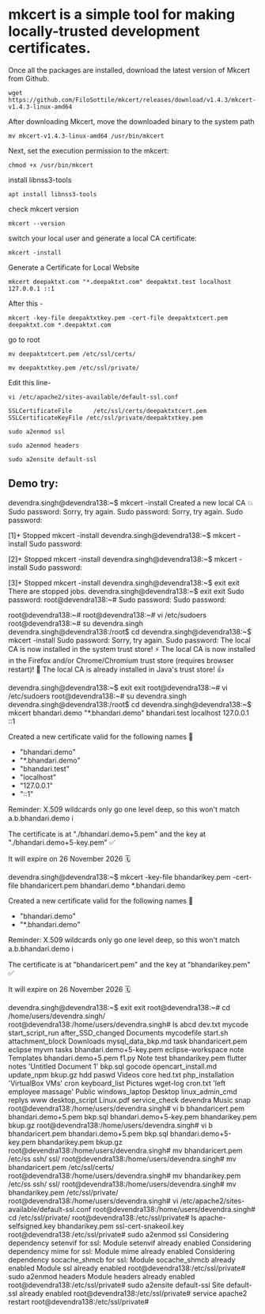 # mkcert is a simple tool for making locally-trusted development certificates.

Once all the packages are installed, download the latest version of Mkcert from Github.
```
wget https://github.com/FiloSottile/mkcert/releases/download/v1.4.3/mkcert-v1.4.3-linux-amd64
```
After downloading Mkcert, move the downloaded binary to the system path
```
mv mkcert-v1.4.3-linux-amd64 /usr/bin/mkcert
```
Next, set the execution permission to the mkcert:
```
chmod +x /usr/bin/mkcert
```
install libnss3-tools
```
apt install libnss3-tools
```
check mkcert version
```
mkcert --version
```
switch your local user and generate a local CA certificate:
```
mkcert -install
```
Generate a Certificate for Local Website
```
mkcert deepaktxt.com "*.deepaktxt.com" deepaktxt.test localhost 127.0.0.1 ::1
```
After this -
```
mkcert -key-file deepaktxtkey.pem -cert-file deepaktxtcert.pem deepaktxt.com *.deepaktxt.com
```

go to root 
```
mv deepaktxtcert.pem /etc/ssl/certs/
```
```
mv deepaktxtkey.pem /etc/ssl/private/
```
Edit this line-
```
vi /etc/apache2/sites-available/default-ssl.conf
```
```
SSLCertificateFile      /etc/ssl/certs/deepaktxtcert.pem
SSLCertificateKeyFile /etc/ssl/private/deepaktxtkey.pem
```
```
sudo a2enmod ssl
```
```
sudo a2enmod headers
```
```
sudo a2ensite default-ssl
```

Demo try:
--------
devendra.singh@devendra138:~$ mkcert -install
Created a new local CA 💥
Sudo password:
Sorry, try again.
Sudo password:
Sorry, try again.
Sudo password:

[1]+  Stopped  	               mkcert -install
devendra.singh@devendra138:~$ mkcert -install
Sudo password:

[2]+  Stopped                 mkcert -install
devendra.singh@devendra138:~$ mkcert -install
Sudo password:

[3]+  Stopped                 mkcert -install
devendra.singh@devendra138:~$ exit
exit
There are stopped jobs.
devendra.singh@devendra138:~$ exit
exit
Sudo password:
root@devendra138:~# Sudo password:
Sudo password:

root@devendra138:~# 
root@devendra138:~# vi /etc/sudoers
root@devendra138:~# su devendra.singh
devendra.singh@devendra138:/root$ cd
devendra.singh@devendra138:~$ mkcert -install
Sudo password:
Sorry, try again.
Sudo password:
The local CA is now installed in the system trust store! ⚡️
The local CA is now installed in the Firefox and/or Chrome/Chromium trust store (requires browser restart)! 🦊
The local CA is already installed in Java's trust store! 👍

devendra.singh@devendra138:~$ exit
exit
root@devendra138:~# vi /etc/sudoers
root@devendra138:~# su devendra.singh
devendra.singh@devendra138:/root$ cd
devendra.singh@devendra138:~$ mkcert bhandari.demo "*.bhandari.demo" bhandari.test localhost 127.0.0.1 ::1

Created a new certificate valid for the following names 📜
 - "bhandari.demo"
 - "*.bhandari.demo"
 - "bhandari.test"
 - "localhost"
 - "127.0.0.1"
 - "::1"

Reminder: X.509 wildcards only go one level deep, so this won't match a.b.bhandari.demo ℹ️

The certificate is at "./bhandari.demo+5.pem" and the key at "./bhandari.demo+5-key.pem" ✅

It will expire on 26 November 2026 🗓

devendra.singh@devendra138:~$ mkcert -key-file bhandarikey.pem -cert-file bhandaricert.pem bhandari.demo *.bhandari.demo

Created a new certificate valid for the following names 📜
 - "bhandari.demo"
 - "*.bhandari.demo"

Reminder: X.509 wildcards only go one level deep, so this won't match a.b.bhandari.demo ℹ️

The certificate is at "bhandaricert.pem" and the key at "bhandarikey.pem" ✅

It will expire on 26 November 2026 🗓

devendra.singh@devendra138:~$ exit
exit
root@devendra138:~# cd /home/users/devendra.singh/
root@devendra138:/home/users/devendra.singh# ls
 abcd			   dev.txt		    mycode		  start_script_run
 after_SSD_changed	   Documents		    mycodefile		  start.sh
 attachment_block	   Downloads		    mysql_data_bkp.md	  task
 bhandaricert.pem	   eclipse		    myvm		  tasks
 bhandari.demo+5-key.pem   eclipse-workspace	    note		  Templates
 bhandari.demo+5.pem	   f1.py		    Note		  test
 bhandarikey.pem	   flutter		    notes		 'Untitled Document 1'
 bkp.sql		   gocode		    opencart_install.md   update_npm
 bkup.gz		   hdd			    paswd		  Videos
 core			   hed.txt		    php_installation	 'VirtualBox VMs'
 cron			   keyboard_list	    Pictures		  wget-log
 cron.txt		  'left employee massage'   Public		  windows_laptop
 Desktop		   linux_admin_cmd	    replys		  www
 desktop_script		   Linux.pdf		    service_check
 devendra		   Music		    snap
root@devendra138:/home/users/devendra.singh# vi b
bhandaricert.pem         bhandari.demo+5.pem      bkp.sql
bhandari.demo+5-key.pem  bhandarikey.pem          bkup.gz
root@devendra138:/home/users/devendra.singh# vi b
bhandaricert.pem         bhandari.demo+5.pem      bkp.sql
bhandari.demo+5-key.pem  bhandarikey.pem          bkup.gz
root@devendra138:/home/users/devendra.singh# mv bhandaricert.pem /etc/ss
ssh/ ssl/ 
root@devendra138:/home/users/devendra.singh# mv bhandaricert.pem /etc/ssl/certs/
root@devendra138:/home/users/devendra.singh# mv bhandarikey.pem /etc/ss
ssh/ ssl/ 
root@devendra138:/home/users/devendra.singh# mv bhandarikey.pem /etc/ssl/private/
root@devendra138:/home/users/devendra.singh# vi /etc/apache2/sites-available/default-ssl.conf 
root@devendra138:/home/users/devendra.singh# cd /etc/ssl/private/
root@devendra138:/etc/ssl/private# ls
apache-selfsigned.key  bhandarikey.pem	ssl-cert-snakeoil.key
root@devendra138:/etc/ssl/private# sudo a2enmod ssl
Considering dependency setenvif for ssl:
Module setenvif already enabled
Considering dependency mime for ssl:
Module mime already enabled
Considering dependency socache_shmcb for ssl:
Module socache_shmcb already enabled
Module ssl already enabled
root@devendra138:/etc/ssl/private# sudo a2enmod headers
Module headers already enabled
root@devendra138:/etc/ssl/private# sudo a2ensite default-ssl
Site default-ssl already enabled
root@devendra138:/etc/ssl/private# service apache2 restart
root@devendra138:/etc/ssl/private# 
